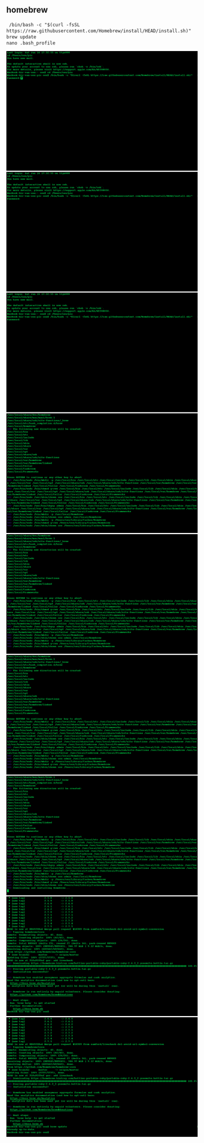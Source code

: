 ## homebrew

````
 /bin/bash -c "$(curl -fsSL https://raw.githubusercontent.com/Homebrew/install/HEAD/install.sh)"
brew update
nano .bash_profile
````


![brew](..//pictures/homebrew_00.png)
![brew](..//pictures/homebrew_01.png)
![brew](..//pictures/homebrew_02.png)
![brew](..//pictures/homebrew_03.png)
![brew](..//pictures/homebrew_04.png)
![brew](..//pictures/homebrew_05.png)
![brew](..//pictures/homebrew_06.png)
![brew](..//pictures/homebrew_07.png)
![brew](..//pictures/homebrew_08.png)
